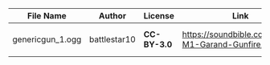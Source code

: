 | File Name                  | Author          | License       | Link                                                         | Notes                   |
|----------------------------|-----------------|---------------|--------------------------------------------------------------|-------------------------|
| genericgun_1.ogg           | battlestar10    | **CC-BY-3.0** | https://soundbible.com/1666-M1-Garand-Gunfire.html           | *Trimmed from original* |
